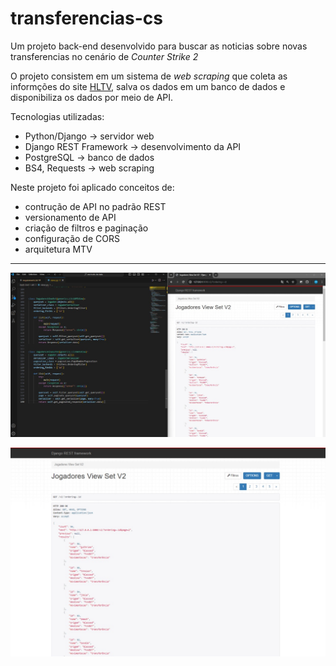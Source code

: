 # transferencias-cs

Um projeto back-end desenvolvido para buscar as noticias sobre novas transferencias no cenário de _Counter Strike 2_

O projeto consistem em um sistema de _web scraping_ que coleta as informções do site [HLTV](https://www.hltv.org/transfers), salva os dados em um banco de dados e disponibiliza os dados por meio de API.

Tecnologias utilizadas:
- Python/Django -> servidor web
- Django REST Framework -> desenvolvimento da API
- PostgreSQL -> banco de dados
- BS4, Requests -> web scraping

Neste projeto foi aplicado conceitos de:
- contrução de API no padrão REST
- versionamento de API
- criação de filtros e paginação
- configuração de CORS
- arquitetura MTV

---

![img1](imgs_api/img1.jpeg)

![img2](imgs_api/img2.jpeg)
